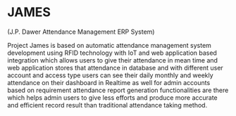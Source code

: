 # JAMES

(J.P. Dawer Attendance Management ERP System)

Project James is based on automatic  attendance management system  development using RFID technology with IoT and web application based integration which allows users to give their attendance in mean time and web application stores that attendance in database and with different user account and access type users can see their daily monthly and weekly attendance on their dashboard in Realtime as well for admin accounts based on requirement attendance  report generation functionalities are there which helps admin users to give less efforts and produce more accurate and efficient record result than traditional attendance taking method.
